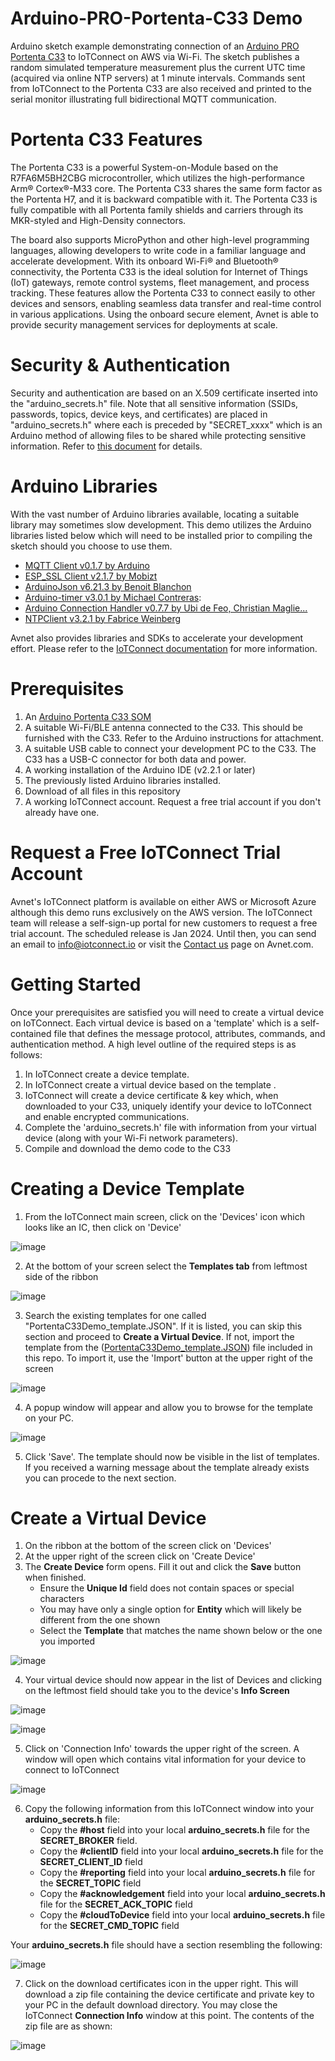 # Arduino-PRO-Portenta-C33 Demo
Arduino sketch example demonstrating connection of an [Arduino PRO Portenta C33](https://docs.arduino.cc/hardware/portenta-c33) to IoTConnect on AWS via Wi-Fi.  The sketch publishes a random simulated temperature measurement plus the current UTC time (acquired via online NTP servers) at 1 minute intervals.  Commands sent from IoTConnect to the Portenta C33 are also received and printed to the serial monitor illustrating full bidirectional MQTT communication.

# Portenta C33 Features
The Portenta C33 is a powerful System-on-Module based on the R7FA6M5BH2CBG microcontroller, which utilizes the high-performance Arm® Cortex®-M33 core. The Portenta C33 shares the same form factor as the Portenta H7, and it is backward compatible with it. The Portenta C33 is fully compatible with all Portenta family shields and carriers through its MKR-styled and High-Density connectors.

The board also supports MicroPython and other high-level programming languages, allowing developers to write code in a familiar language and accelerate development. With its onboard Wi-Fi® and Bluetooth® connectivity, the Portenta C33 is the ideal solution for Internet of Things (IoT) gateways, remote control systems, fleet management, and process tracking. These features allow the Portenta C33 to connect easily to other devices and sensors, enabling seamless data transfer and real-time control in various applications.  Using the onboard secure element, Avnet is able to provide security management services for deployments at scale.

# Security & Authentication
Security and authentication are based on an X.509 certificate inserted into the "arduino_secrets.h" file.  Note that all sensitive information (SSIDs, passwords, topics, device keys, and certificates) are placed in "arduino_secrets.h" where each is preceded by "SECRET_xxxx" which is an Arduino method of allowing files to be shared while protecting sensitive information.  Refer to [this document](https://docs.arduino.cc/arduino-cloud/tutorials/store-your-sensitive-data-safely-when-sharing) for details.   

# Arduino Libraries
With the vast number of Arduino libraries available, locating a suitable library may sometimes slow development.  This demo utilizes the Arduino libraries listed below which will need to be installed prior to compiling the sketch should you choose to use them.  
- [MQTT Client v0.1.7 by Arduino](https://github.com/arduino-libraries/ArduinoMqttClient)
- [ESP_SSL Client v2.1.7 by Mobizt](https://github.com/mobizt/ESP_SSLClient)
- [ArduinoJson v6.21.3 by Benoit Blanchon](https://arduinojson.org/)
- [Arduino-timer v3.0.1 by Michael Contreras](https://github.com/contrem/arduino-timer/tree/master): 
- [Arduino Connection Handler v0.7.7 by Ubi de Feo, Christian Maglie...](https://github.com/arduino-libraries/Arduino_ConnectionHandler)
- [NTPClient v3.2.1 by Fabrice Weinberg](https://github.com/arduino-libraries/NTPClient)

Avnet also provides libraries and SDKs to accelerate your development effort.  Please refer to the [IoTConnect documentation](https://docs.iotconnect.io/iotconnect/) for more information.

# Prerequisites
1. An [Arduino Portenta C33 SOM](https://www.newark.com/arduino/abx00074/arduino-portenta-c33-rohs-compliant/dp/77AK2285)
2. A suitable Wi-Fi/BLE antenna connected to the C33.  This should be furnished with the C33.  Refer to the Arduino instructions for attachment.
3. A suitable USB cable to connect your development PC to the C33.  The C33 has a USB-C connector for both data and power.
4. A working installation of the Arduino IDE (v2.2.1 or later)
5. The previously listed Arduino libraries installed.
6. Download of all files in this repository
7. A working IoTConnect account.  Request a free trial account if you don't already have one.

# Request a Free IoTConnect Trial Account
Avnet's IoTConnect platform is available on either AWS or Microsoft Azure although this demo runs exclusively on the AWS version.
The IoTConnect team will release a self-sign-up portal for new customers to request a free trial account.  The scheduled release is Jan 2024.  Until then, you can send an email to [info@iotconnect.io](mailto:info@iotconnect.io) or visit the [Contact us](https://www.avnet.com/wps/portal/us/solutions/iot/contact-us/) page on Avnet.com.

# Getting Started
Once your prerequisites are satisfied you will need to create a virtual device on IoTConnect.  Each virtual device is based on a 'template' which is a self-contained file that defines the message protocol, attributes, commands, and authentication method.  A high level outline of the required steps is as follows:
1. In IoTConnect create a device template.  
2. In IoTConnect create a virtual device based on the template .
3. IoTConnect will create a device certificate & key which, when downloaded to your C33, uniquely identify your device to IoTConnect and enable encrypted communications.
4. Complete the 'arduino_secrets.h' file with information from your virtual device (along with your Wi-Fi network parameters).
5. Compile and download the demo code to the C33

# Creating a Device Template
1. From the IoTConnect main screen, click on the 'Devices' icon which looks like an IC, then click on 'Device'

![image](https://github.com/avnet-iotconnect/iotc-arduino-pro-portenta-c33-demo/assets/49933990/256b54ad-6d40-4cab-a7b0-8d568324e7af)

2. At the bottom of your screen select the **Templates tab** from leftmost side of the ribbon

![image](https://github.com/avnet-iotconnect/iotc-arduino-pro-portenta-c33-demo/assets/49933990/3ac659ae-f963-40ab-a941-f4b52845f18b)

3. Search the existing templates for one called "PortentaC33Demo_template.JSON".  If it is listed, you can skip this section and proceed to **Create a Virtual Device**.  If not, import the template from the ([PortentaC33Demo_template.JSON](https://github.com/avnet-iotconnect/iotc-arduino-pro-portenta-c33-demo/blob/main/PortentaC33Demo_template.JSON)) file included in this repo.  To import it, use the 'Import' button at the upper right of the screen

![image](https://github.com/avnet-iotconnect/iotc-arduino-pro-portenta-c33-demo/assets/49933990/f52607bf-6a29-41e6-b69d-cfaf54086eb5)

4. A popup window will appear and allow you to browse for the template on your PC.

![image](https://github.com/avnet-iotconnect/iotc-arduino-pro-portenta-c33-demo/assets/49933990/107dcb84-161f-409e-8e76-fb2a9ff64b50)

5.  Click 'Save'.  The template should now be visible in the list of templates.  If you received a warning message about the template already exists you can procede to the next section.

# Create a Virtual Device

1.  On the ribbon at the bottom of the screen click on 'Devices'
2.  At the upper right of the screen click on 'Create Device'
3.  The **Create Device** form opens.  Fill it out and click the **Save** button when finished.
    - Ensure the **Unique Id** field does not contain spaces or special characters
    - You may have only a single option for **Entity** which will likely be different from the one shown
    - Select the **Template** that matches the name shown below or the one you imported       

![image](https://github.com/avnet-iotconnect/iotc-arduino-pro-portenta-c33-demo/assets/49933990/727e7dd2-728b-4ac9-9541-ac42d118e7af)

4.  Your virtual device should now appear in the list of Devices and clicking on the leftmost field should take you to the device's **Info Screen**

![image](https://github.com/avnet-iotconnect/iotc-arduino-pro-portenta-c33-demo/assets/49933990/de153739-4913-4a3f-8d5f-d9ae80d1b183)

![image](https://github.com/avnet-iotconnect/iotc-arduino-pro-portenta-c33-demo/assets/49933990/d3e56bee-14ae-4b70-8ac3-6ca8f7a0f561)

5.  Click on 'Connection Info' towards the upper right of the screen.  A window will open which contains vital information for your device to connect to IoTConnect

![image](https://github.com/avnet-iotconnect/iotc-arduino-pro-portenta-c33-demo/assets/49933990/cf91de64-23c6-4943-b477-766394bea9fc)


6.  Copy the following information from this IoTConnect window into your **arduino_secrets.h** file:
     - Copy the **#host** field into your local **arduino_secrets.h** file for the **SECRET_BROKER** field.
     - Copy the **#clientID** field into your local **arduino_secrets.h** file for the **SECRET_CLIENT_ID** field
     - Copy the **#reporting** field into your local **arduino_secrets.h** file for the **SECRET_TOPIC** field
     - Copy the **#acknowledgement** field into your local **arduino_secrets.h** file for the **SECRET_ACK_TOPIC** field
     - Copy the **#cloudToDevice** field into your local **arduino_secrets.h** file for the **SECRET_CMD_TOPIC** field
  
 Your **arduino_secrets.h** file should have a section resembling the following:

 ![image](https://github.com/avnet-iotconnect/iotc-arduino-pro-portenta-c33-demo/assets/49933990/ede769cf-7d82-474d-b165-e3bd374ecbb5)

 7.  Click on the download certificates icon in the upper right.  This will download a zip file containing the device certificate and private key to your PC in the default download directory.  You may close the IoTConnect **Connection Info** window at this point. The contents of the zip file are as shown:

![image](https://github.com/avnet-iotconnect/iotc-arduino-pro-portenta-c33-demo/assets/49933990/53564fea-b8d2-4b20-967c-cf04b36e3024)












 

